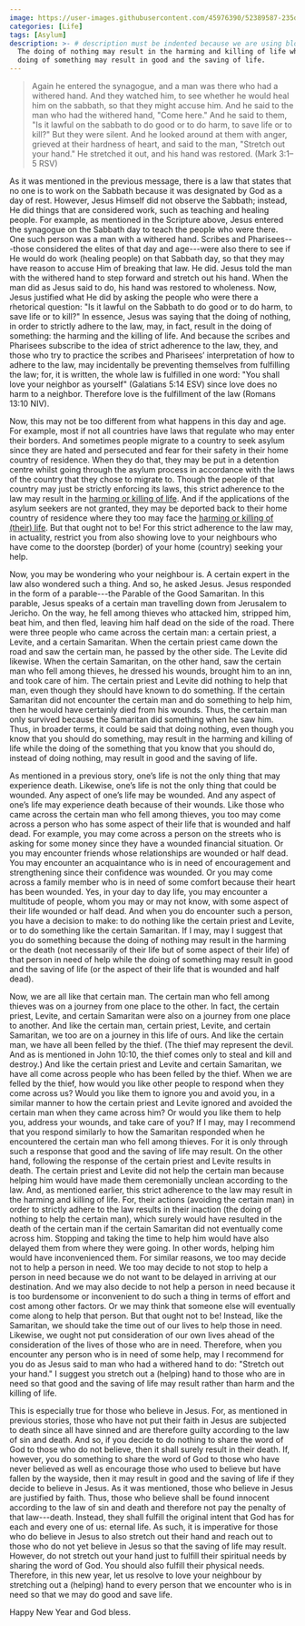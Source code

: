 ```yaml
---
image: https://user-images.githubusercontent.com/45976390/52389587-235d7600-2a62-11e9-8e0c-981506a52a89.jpg
categories: [Life]
tags: [Asylum]
description: >- # description must be indented because we are using block scalar
  The doing of nothing may result in the harming and killing of life while the
  doing of something may result in good and the saving of life.
---
```


> Again he entered the synagogue, and a man was there who had a withered hand.
And they watched him, to see whether he would heal him on the sabbath, so that
they might accuse him. And he said to the man who had the withered hand, "Come
here." And he said to them, "Is it lawful on the sabbath to do good or to do
harm, to save life or to kill?" But they were silent. And he looked around at
them with anger, grieved at their hardness of heart, and said to the man,
"Stretch out your hand." He stretched it out, and his hand was restored. (Mark
3:1–5 RSV)

As it was mentioned in the previous message, there is a law that states that no
one is to work on the Sabbath because it was designated by God as a day of rest.
However, Jesus Himself did not observe the Sabbath; instead, He did things that
are considered work, such as teaching and healing people. For example, as
mentioned in the Scripture above, Jesus entered the synagogue on the Sabbath day
to teach the people who were there. One such person was a man with a withered
hand. Scribes and Pharisees---those considered the elites of that day and
age---were also there to see if He would do work (healing people) on that
Sabbath day, so that they may have reason to accuse Him of breaking that law. He
did. Jesus told the man with the withered hand to step forward and stretch out
his hand. When the man did as Jesus said to do, his hand was restored to
wholeness. Now, Jesus justified what He did by asking the people who were there
a rhetorical question: "Is it lawful on the Sabbath to do good or to do harm, to
save life or to kill?" In essence, Jesus was saying that the doing of nothing,
in order to strictly adhere to the law, may, in fact, result in the doing of
something: the harming and the killing of life. And because the scribes and
Pharisees subscribe to the idea of strict adherence to the law, they, and those
who try to practice the scribes and Pharisees’ interpretation of how to adhere
to the law, may incidentally be preventing themselves from fulfilling the law;
for, it is written, the whole law is fulfilled in one word: "You shall love your
neighbor as yourself" (Galatians 5:14 ESV) since love does no harm to a
neighbor. Therefore love is the fulfillment of the law (Romans 13:10 NIV).

Now, this may not be too different from what happens in this day and age. For
example, most if not all countries have laws that regulate who may enter their
borders. And sometimes people migrate to a country to seek asylum since they are
hated and persecuted and fear for their safety in their home country of
residence. When they do that, they may be put in a detention centre whilst going
through the asylum process in accordance with the laws of the country that they
chose to migrate to. Though the people of that country may just be strictly
enforcing its laws, this strict adherence to the law may result in the [harming
or killing of life][1]. And if the applications of the asylum seekers are not
granted, they may be deported back to their home country of residence where they
too may face the [harming or killing of (their) life][2]. But that ought not to
be! For this strict adherence to the law may, in actuality, restrict you from
also showing love to your neighbours who have come to the doorstep (border) of
your home (country) seeking your help.

Now, you may be wondering who your neighbour is. A certain expert in the law
also wondered such a thing. And so, he asked Jesus. Jesus responded in the form
of a parable---the Parable of the Good Samaritan. In this parable, Jesus speaks
of a certain man travelling down from Jerusalem to Jericho. On the way, he fell
among thieves who attacked him, stripped him, beat him, and then fled, leaving
him half dead on the side of the road. There were three people who came across
the certain man: a certain priest, a Levite, and a certain Samaritan. When the
certain priest came down the road and saw the certain man, he passed by the
other side. The Levite did likewise. When the certain Samaritan, on the other
hand, saw the certain man who fell among thieves, he dressed his wounds, brought
him to an inn, and took care of him. The certain priest and Levite did nothing
to help that man, even though they should have known to do something. If the
certain Samaritan did not encounter the certain man and do something to help
him, then he would have certainly died from his wounds. Thus, the certain man
only survived because the Samaritan did something when he saw him. Thus, in
broader terms, it could be said that doing nothing, even though you know that
you should do something, may result in the harming and killing of life while the
doing of the something that you know that you should do, instead of doing
nothing, may result in good and the saving of life.

As mentioned in a previous story, one’s life is not the only thing that may
experience death. Likewise, one’s life is not the only thing that could be
wounded. Any aspect of one’s life may be wounded. And any aspect of one’s life
may experience death because of their wounds. Like those who came across the
certain man who fell among thieves, you too may come across a person who has
some aspect of their life that is wounded and half dead. For example, you may
come across a person on the streets who is asking for some money since they have
a wounded financial situation. Or you may encounter friends whose relationships
are wounded or half dead. You may encounter an acquaintance who is in need of
encouragement and strengthening since their confidence was wounded. Or you may
come across a family member who is in need of some comfort because their heart
has been wounded. Yes, in your day to day life, you may encounter a multitude of
people, whom you may or may not know, with some aspect of their life wounded or
half dead. And when you do encounter such a person, you have a decision to make:
to do nothing like the certain priest and Levite, or to do something like the
certain Samaritan. If I may, may I suggest that you do something because the
doing of nothing may result in the harming or the death (not necessarily of
their life but of some aspect of their life) of that person in need of help
while the doing of something may result in good and the saving of life (or the
aspect of their life that is wounded and half dead).

Now, we are all like that certain man. The certain man who fell among thieves
was on a journey from one place to the other. In fact, the certain priest,
Levite, and certain Samaritan were also on a journey from one place to another.
And like the certain man, certain priest, Levite, and certain Samaritan, we too
are on a journey in this life of ours. And like the certain man, we have all
been felled by the thief. (The thief may represent the devil. And as is
mentioned in John 10:10, the thief comes only to steal and kill and destroy.)
And like the certain priest and Levite and certain Samaritan, we have all come
across people who has been felled by the thief. When we are felled by the thief,
how would you like other people to respond when they come across us? Would you
like them to ignore you and avoid you, in a similar manner to how the certain
priest and Levite ignored and avoided the certain man when they came across him?
Or would you like them to help you, address your wounds, and take care of you?
If I may, may I recommend that you respond similarly to how the Samaritan
responded when he encountered the certain man who fell among thieves. For it is
only through such a response that good and the saving of life may result. On the
other hand, following the response of the certain priest and Levite results in
death. The certain priest and Levite did not help the certain man because
helping him would have made them ceremonially unclean according to the law. And,
as mentioned earlier, this strict adherence to the law may result in the harming
and killing of life. For, their actions (avoiding the certain man) in order to
strictly adhere to the law results in their inaction (the doing of nothing to
help the certain man), which surely would have resulted in the death of the
certain man if the certain Samaritan did not eventually come across him.
Stopping and taking the time to help him would have also delayed them from where
they were going. In other words, helping him would have inconvenienced them. For
similar reasons, we too may decide not to help a person in need. We too may
decide to not stop to help a person in need because we do not want to be delayed
in arriving at our destination. And we may also decide to not help a person in
need because it is too burdensome or inconvenient to do such a thing in terms of
effort and cost among other factors. Or we may think that someone else will
eventually come along to help that person. But that ought not to be! Instead,
like the Samaritan, we should take the time out of our lives to help those in
need. Likewise, we ought not put consideration of our own lives ahead of the
consideration of the lives of those who are in need. Therefore, when you
encounter any person who is in need of some help, may I recommend for you do as
Jesus said to man who had a withered hand to do: "Stretch out your hand." I
suggest you stretch out a (helping) hand to those who are in need so that good
and the saving of life may result rather than harm and the killing of life.

This is especially true for those who believe in Jesus. For, as mentioned in
previous stories, those who have not put their faith in Jesus are subjected to
death since all have sinned and are therefore guilty according to the law of sin
and death. And so, if you decide to do nothing to share the word of God to those
who do not believe, then it shall surely result in their death. If, however, you
do something to share the word of God to those who have never believed as well
as encourage those who used to believe but have fallen by the wayside, then it
may result in good and the saving of life if they decide to believe in Jesus. As
it was mentioned, those who believe in Jesus are justified by faith. Thus, those
who believe shall be found innocent according to the law of sin and death and
therefore not pay the penalty of that law---death. Instead, they shall fulfill
the original intent that God has for each and every one of us: eternal life. As
such, it is imperative for those who do believe in Jesus to also stretch out
their hand and reach out to those who do not yet believe in Jesus so that the
saving of life may result. However, do not stretch out your hand just to fulfill
their spiritual needs by sharing the word of God. You should also fulfill their
physical needs. Therefore, in this new year, let us resolve to love your
neighbour by stretching out a (helping) hand to every person that we encounter
who is in need so that we may do good and save life.

Happy New Year and God bless.

[1]: https://www.foxnews.com/us/border-patrol-says-guatemalan-boy-8-dies-in-custody
     "Guatemalan boy, 8, dies in US Border Patrol custody"
[2]: https://www.washingtonpost.com/graphics/2018/world/when-death-awaits-deported-asylum-seekers
     "When death awaits deported asylum seekers"
